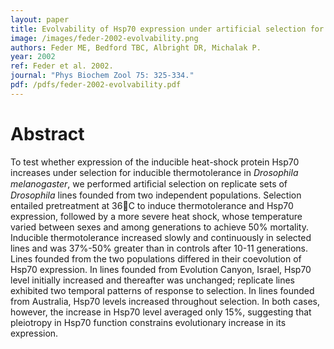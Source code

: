 ```yaml
---
layout: paper
title: Evolvability of Hsp70 expression under artificial selection for inducible thermotolerance in independent populations of Drosophila melanogaster
image: /images/feder-2002-evolvability.png
authors: Feder ME, Bedford TBC, Albright DR, Michalak P.
year: 2002
ref: Feder et al. 2002.
journal: "Phys Biochem Zool 75: 325-334."
pdf: /pdfs/feder-2002-evolvability.pdf
---
```


# Abstract

To test whether expression of the inducible heat-shock protein Hsp70 increases under selection for inducible thermotolerance in *Drosophila melanogaster*, we performed artiﬁcial selection on replicate sets of *Drosophila* lines founded from two independent populations. Selection entailed pretreatment at 36C to induce thermotolerance and Hsp70 expression, followed by a more severe heat shock, whose temperature varied between sexes and among generations to achieve 50% mortality. Inducible thermotolerance increased slowly and continuously in selected lines and was 37%-50% greater than in controls after 10-11 generations. Lines founded from the two populations differed in their coevolution of Hsp70 expression. In lines founded from Evolution Canyon, Israel, Hsp70 level initially increased and thereafter was unchanged; replicate lines exhibited two temporal patterns of response to selection. In lines founded from Australia, Hsp70 levels increased throughout selection. In both cases, however, the increase in Hsp70 level averaged only 15%, suggesting that pleiotropy in Hsp70 function constrains evolutionary increase in its expression.    